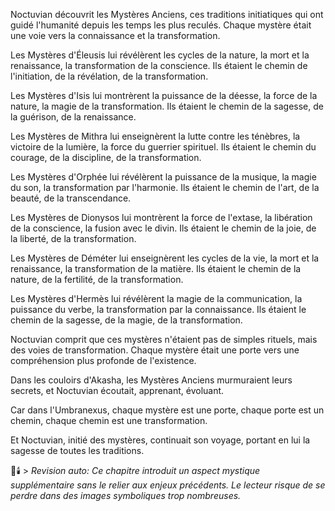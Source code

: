 Noctuvian découvrit
les Mystères Anciens,
ces traditions initiatiques
qui ont guidé l'humanité
depuis les temps les plus reculés.
Chaque mystère était une voie
vers la connaissance
et la transformation.

Les Mystères d'Éleusis
lui révélèrent les cycles de la nature,
la mort et la renaissance,
la transformation de la conscience.
Ils étaient le chemin
de l'initiation,
de la révélation,
de la transformation.

Les Mystères d'Isis
lui montrèrent la puissance de la déesse,
la force de la nature,
la magie de la transformation.
Ils étaient le chemin
de la sagesse,
de la guérison,
de la renaissance.

Les Mystères de Mithra
lui enseignèrent la lutte
contre les ténèbres,
la victoire de la lumière,
la force du guerrier spirituel.
Ils étaient le chemin
du courage,
de la discipline,
de la transformation.

Les Mystères d'Orphée
lui révélèrent la puissance de la musique,
la magie du son,
la transformation par l'harmonie.
Ils étaient le chemin
de l'art,
de la beauté,
de la transcendance.

Les Mystères de Dionysos
lui montrèrent la force de l'extase,
la libération de la conscience,
la fusion avec le divin.
Ils étaient le chemin
de la joie,
de la liberté,
de la transformation.

Les Mystères de Déméter
lui enseignèrent les cycles de la vie,
la mort et la renaissance,
la transformation de la matière.
Ils étaient le chemin
de la nature,
de la fertilité,
de la transformation.

Les Mystères d'Hermès
lui révélèrent la magie de la communication,
la puissance du verbe,
la transformation par la connaissance.
Ils étaient le chemin
de la sagesse,
de la magie,
de la transformation.

Noctuvian comprit
que ces mystères
n'étaient pas de simples rituels,
mais des voies de transformation.
Chaque mystère était une porte
vers une compréhension plus profonde
de l'existence.

Dans les couloirs d'Akasha,
les Mystères Anciens
murmuraient leurs secrets,
et Noctuvian écoutait,
apprenant,
évoluant.

Car dans l'Umbranexus,
chaque mystère est une porte,
chaque porte est un chemin,
chaque chemin est une transformation.

Et Noctuvian,
initié des mystères,
continuait son voyage,
portant en lui la sagesse
de toutes les traditions.

🌙🕯️ > _Revision auto: Ce chapitre introduit un aspect mystique supplémentaire sans le relier aux enjeux précédents. Le lecteur risque de se perdre dans des images symboliques trop nombreuses._
